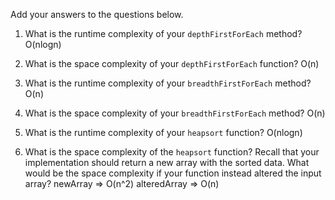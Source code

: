Add your answers to the questions below.

1. What is the runtime complexity of your `depthFirstForEach` method? O(nlogn)

2. What is the space complexity of your `depthFirstForEach` function? O(n)

3. What is the runtime complexity of your `breadthFirstForEach` method? O(n)

4. What is the space complexity of your `breadthFirstForEach` method? O(n)

5. What is the runtime complexity of your `heapsort` function? O(nlogn)

6. What is the space complexity of the `heapsort` function? Recall that your implementation should return a new array with the sorted data. What would be the space complexity if your function instead altered the input array?
newArray => O(n^2)
alteredArray => O(n)